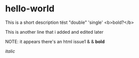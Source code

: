 # hello-world
This is a short description tëst "double" 'single' &lt;b>bold?&lt;/b>


This is another line that i added and edited later

NOTE: it appears there's an html issue1
&
&amp;
<b>bold</b>

<i>italic</i>
